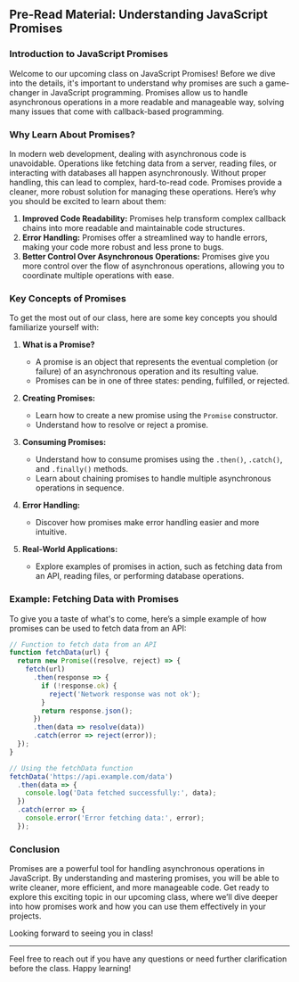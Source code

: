## Pre-Read Material: Understanding JavaScript Promises

### Introduction to JavaScript Promises

Welcome to our upcoming class on JavaScript Promises! Before we dive into the details, it's important to understand why promises are such a game-changer in JavaScript programming. Promises allow us to handle asynchronous operations in a more readable and manageable way, solving many issues that come with callback-based programming.

### Why Learn About Promises?

In modern web development, dealing with asynchronous code is unavoidable. Operations like fetching data from a server, reading files, or interacting with databases all happen asynchronously. Without proper handling, this can lead to complex, hard-to-read code. Promises provide a cleaner, more robust solution for managing these operations. Here’s why you should be excited to learn about them:

1. **Improved Code Readability:** Promises help transform complex callback chains into more readable and maintainable code structures.
2. **Error Handling:** Promises offer a streamlined way to handle errors, making your code more robust and less prone to bugs.
3. **Better Control Over Asynchronous Operations:** Promises give you more control over the flow of asynchronous operations, allowing you to coordinate multiple operations with ease.

### Key Concepts of Promises

To get the most out of our class, here are some key concepts you should familiarize yourself with:

1. **What is a Promise?**
   - A promise is an object that represents the eventual completion (or failure) of an asynchronous operation and its resulting value.
   - Promises can be in one of three states: pending, fulfilled, or rejected.

2. **Creating Promises:**
   - Learn how to create a new promise using the `Promise` constructor.
   - Understand how to resolve or reject a promise.

3. **Consuming Promises:**
   - Understand how to consume promises using the `.then()`, `.catch()`, and `.finally()` methods.
   - Learn about chaining promises to handle multiple asynchronous operations in sequence.

4. **Error Handling:**
   - Discover how promises make error handling easier and more intuitive.

5. **Real-World Applications:**
   - Explore examples of promises in action, such as fetching data from an API, reading files, or performing database operations.

### Example: Fetching Data with Promises

To give you a taste of what's to come, here’s a simple example of how promises can be used to fetch data from an API:

```javascript
// Function to fetch data from an API
function fetchData(url) {
  return new Promise((resolve, reject) => {
    fetch(url)
      .then(response => {
        if (!response.ok) {
          reject('Network response was not ok');
        }
        return response.json();
      })
      .then(data => resolve(data))
      .catch(error => reject(error));
  });
}

// Using the fetchData function
fetchData('https://api.example.com/data')
  .then(data => {
    console.log('Data fetched successfully:', data);
  })
  .catch(error => {
    console.error('Error fetching data:', error);
  });
```

### Conclusion

Promises are a powerful tool for handling asynchronous operations in JavaScript. By understanding and mastering promises, you will be able to write cleaner, more efficient, and more manageable code. Get ready to explore this exciting topic in our upcoming class, where we’ll dive deeper into how promises work and how you can use them effectively in your projects.

Looking forward to seeing you in class!

---

Feel free to reach out if you have any questions or need further clarification before the class. Happy learning!

